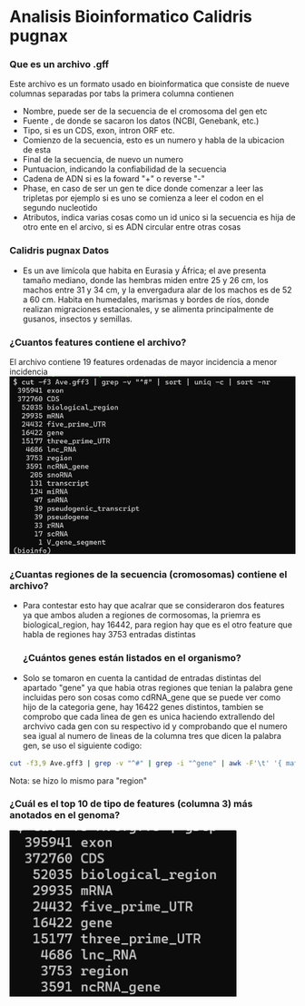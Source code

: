 # Analisis  Bioinformatico Calidris pugnax

### Que es un archivo .gff

Este archivo es un formato usado en bioinformatica que consiste de nueve columnas separadas por tabs la primera columna contienen 

- Nombre, puede ser de la secuencia de el cromosoma del gen etc
- Fuente , de donde se sacaron los datos (NCBI, Genebank, etc.)
- Tipo, si es un CDS, exon, intron ORF etc.
- Comienzo de la secuencia, esto es un numero y habla de la ubicacion de esta 
- Final de la secuencia, de nuevo un numero
- Puntuacion, indicando la confiabilidad de la secuencia  
- Cadena de ADN si es la foward "+" o reverse "-"
- Phase, en caso de ser un gen te dice donde comenzar a leer las tripletas por ejemplo si es uno se comienza a leer el codon en el segundo nucleotido 
- Atributos, indica varias cosas como un id unico si la secuencia es hija de otro ente en el arcivo, si es ADN circular entre otras cosas 

### Calidris pugnax Datos 
- Es un ave limícola que habita en Eurasia y África; el ave presenta tamaño mediano, donde las hembras miden entre 25 y 26 cm, los machos entre 31 y 34 cm, y la envergadura alar de los machos es de 52 a 60 cm. Habita en humedales, marismas y bordes de ríos, donde realizan migraciones estacionales, y se alimenta principalmente de gusanos, insectos y semillas.


### ¿Cuantos features contiene el archivo?
El archivo contiene 19 features ordenadas de mayor incidencia a menor incidencia 
<img src="image.png" alt="" width="600">

### ¿Cuantas regiones de la secuencia (cromosomas) contiene el archivo?
- Para contestar esto hay que acalrar que se consideraron dos features ya que ambos aluden a regiones de cormosomas, la priemra es biological_region, hay 16442, para region hay que es el otro feature que habla de regiones hay 3753 entradas distintas
  
  ### ¿Cuántos genes están listados en el organismo?
- Solo se tomaron en cuenta la cantidad de entradas distintas del apartado "gene" ya que habia otras regiones que tenian la palabra gene incluidas pero son cosas como cdRNA_gene que se puede ver como hijo de la categoria gene, hay 16422 genes distintos, tambien se comprobo que cada linea de gen es unica haciendo extrallendo del archvivo cada gen con su respectivo id y comprobando que el numero sea igual al numero de lineas de la columna tres que dicen la palabra gen, se uso el siguiente codigo:

```bash
cut -f3,9 Ave.gff3 | grep -v "^#" | grep -i "^gene" | awk -F'\t' '{ match($2, /gene:([^;]+)/, arr); if(arr[1]!="") print arr[1] }' | sort | uniq | wc -l
```
Nota: se hizo lo mismo para "region"
### ¿Cuál es el top 10 de tipo de features (columna 3) más anotados en el genoma?
<img src="image-1.png" alt="" width="400">
